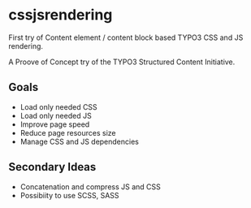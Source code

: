 # cssjsrendering
First try of Content element / content block based TYPO3 CSS and JS rendering.

A Proove of Concept try of the TYPO3 Structured Content Initiative. 

## Goals

* Load only needed CSS
* Load only needed JS
* Improve page speed
* Reduce page resources size
* Manage CSS and JS dependencies

## Secondary Ideas

* Concatenation and compress JS and CSS
* Possibiity to use SCSS, SASS